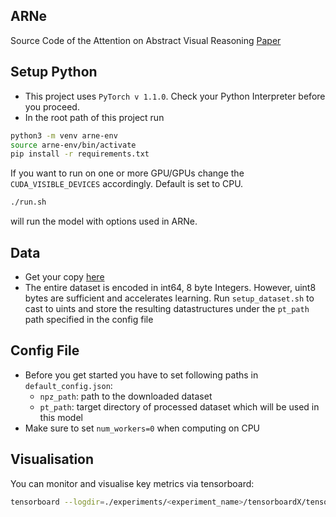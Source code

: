 ARNe
----
Source Code of the Attention on Abstract Visual Reasoning [Paper](https://arxiv.org/pdf/1911.05990.pdf)

Setup Python
------------
- This project uses `PyTorch v 1.1.0`. Check your Python Interpreter before you proceed.
- In the root path of this project run

``` bash
python3 -m venv arne-env
source arne-env/bin/activate
pip install -r requirements.txt
```

If you want to run on one or more GPU/GPUs change the `CUDA_VISIBLE_DEVICES` accordingly. Default is set to CPU.

```bash
./run.sh
```

will run the model with options used in ARNe.

Data
-----
- Get your copy [here](https://console.cloud.google.com/storage/browser/ravens-matrices)
- The entire dataset is encoded in int64, 8 byte Integers. However, uint8 bytes are sufficient and accelerates learning. 
Run `setup_dataset.sh` to cast to uints and store the resulting datastructures under the `pt_path` path specified in the config file

Config File
-----------
- Before you get started you have to set following paths in `default_config.json`:
  - `npz_path`: path to the downloaded dataset
  - `pt_path`: target directory of processed dataset which will be used in this model
- Make sure to set `num_workers=0` when computing on CPU



Visualisation
-------------
You can monitor and visualise key metrics via tensorboard:

```bash
tensorboard --logdir=./experiments/<experiment_name>/tensorboardX/tensorboardX-<date>
```
